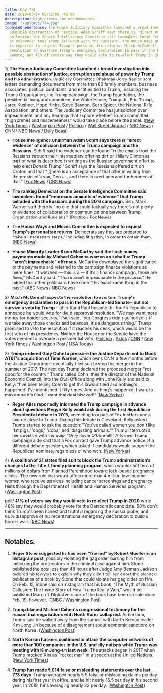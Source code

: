 ```yaml
---
title: Day 774
date: 2019-03-04 09:32:00 -08:00
description: High crimes and misdemeanors.
image: "/uploads/774.jpg"
todayInOneSentence: The House Judiciary Committee launched a broad investigation into
  possible obstruction of justice; Adam Schiff says there is "direct evidence" of
  collusion; the Senate Intelligence Committee said lawmakers found "enormous amounts
  of evidence" that Trump colluded with the Russians; the House Ways and Means Committee
  is expected to request Trump's personal tax returns; Mitch McConnell expects the
  resolution to overturn Trump's emergency declaration to pass in the Republican-led
  Senate; and 41% of voters say they would vote to re-elect Trump in 2020.
---
```


1/ **The House Judiciary Committee launched a broad investigation into possible obstruction of justice, corruption and abuse of power by Trump and his administration**. Judiciary Committee Chairman Jerry Nadler sent letters demanding documents from more than 80 family members, business associates, political confidants, and entities tied to Trump, including the Trump Organization, the Trump campaign, the Trump Foundation, the presidential inaugural committee, the White House, Trump Jr., Eric Trump, Jared Kushner, Hope Hicks, Steve Bannon, Sean Spicer, the National Rifle Association, and others. The Judiciary Committee has jurisdiction over impeachment, and any hearings that explore whether Trump committed "high crimes and misdemeanors" would take place before the panel. ([New York Times](https://www.nytimes.com/2019/03/04/us/politics/trump-obstruction.html) / [Washington Post](https://www.washingtonpost.com/powerpost/house-democrats-demand-documents-from-more-than-80-people-and-institutions-affiliated-with-trump/2019/03/04/51c249ec-3e87-11e9-922c-64d6b7840b82_story.html) / [Politico](https://www.politico.com/story/2019/03/04/nadler-trump-investigation-1201488) / [Wall Street Journal](https://www.wsj.com/articles/house-judiciary-committee-to-seek-documents-from-trumps-sons-longtime-financial-chief-11551634807) / [ABC News](https://abcnews.go.com/Politics/house-democrats-launch-wide-ranging-obstruction-justice-probe/story?id=61457750) / [CNN](https://www.cnn.com/2019/03/04/politics/congress-investigates-obstruction-justice-jerry-nadler/index.html) / [NBC News](https://www.nbcnews.com/politics/congress/house-judiciary-committee-launches-investigation-potential-trump-abuses-n978966) / [Daily Beast](https://www.thedailybeast.com/house-judiciary-committee-demands-documents-from-nearly-everyone-in-trumpworld))

* **House Intelligence Chairman Adam Schiff says there is "direct evidence" of collusion between the Trump campaign and the Russians.** Schiff said the evidence can be found "in the emails from the Russians through their intermediary offering dirt on Hillary Clinton as part of what is described in writing as the Russian government effort to help elect Donald Trump." Schiff says the Russians offered dirt on Clinton and that "\[t\]here is an acceptance of that offer in writing from the president’s son, Don Jr., and there is overt acts and furtherance of that." ([Fox News](https://www.foxnews.com/politics/schiff-says-there-is-direct-evidence-of-collusion-between-trump-campaign-and-russia) / [CBS News](https://www.cbsnews.com/video/rep-adam-schiff-says-plenty-of-evidence-of-russia-collusion/))

* **The ranking Democrat on the Senate Intelligence Committee said lawmakers found "enormous amounts of evidence" that Trump colluded with the Russians during the 2016 campaign.** Sen. Mark Warner said there is "no one that could factually say there's not plenty of evidence of collaboration or communications between Trump Organization and Russians." ([Politico](https://www.politico.com/story/2019/03/03/mark-warner-trump-russia-collusion-1200571) / [Fox News](https://www.foxnews.com/politics/mark-warner-says-theres-enormous-evidence-of-russia-trump-collusion))

* **The House Ways and Means Committee is expected to request Trump's personal tax returns**. Democrats say they are prepared to "take all necessary steps," including litigation, in order to obtain them. ([NBC News](https://www.nbcnews.com/politics/congress/house-democrats-prepare-effort-request-trump-tax-returns-n978246))

* **House Minority Leader Kevin McCarthy said the hush money payments made by Michael Cohen to women on behalf of Trump "aren't impeachable" offenses**. McCarthy downplayed the significance of the payments and referred to the campaign finance violations as mere fines. "I watched — this is a — if it’s a finance campaign, those are fines," McCarthy said. "Those aren’t impeachable in the process." He added that other politicians have done "this exact same thing in the past." ([ABC News](https://abcnews.go.com/Politics/show-president-impeached-house-minority-leader-kevin-mccarthy/story?id=61430844) / [NBC News](https://www.nbcnews.com/politics/congress/mccarthy-says-hush-payments-aren-t-impeachable-offenses-n978661))

2/ **Mitch McConnell expects the resolution to overturn Trump's emergency declaration to pass in the Republican-led Senate – but not survive a veto by Trump** – after Rand Paul became the fourth Republican to announce he would vote for the disapproval resolution. "We may want more money for border security," Paul said, "but Congress didn't authorize it. If we take away those checks and balances, it's a dangerous thing." Trump promised to veto the resolution if it reaches his desk, which would be the first veto of his presidency. Neither the House nor the Senate have the votes needed to override a presidential veto. ([Politico](https://www.politico.com/story/2019/03/03/rand-paul-trump-national-emergency-1200372) / [Axios](https://www.axios.com/rand-paul-supports-resolution-block-trumps-emergency-declaration-3ddfdfbf-e11c-4362-b897-3191c8d3e148.html) / [CNN](https://www.cnn.com/2019/03/03/politics/rand-paul-trump-national-emergency-declaration/index.html) / [New York Times](https://www.nytimes.com/2019/03/03/us/politics/national-emergency-vote-republicans-rand-paul.html) / [Washington Post](https://www.washingtonpost.com/powerpost/mcconnell-measure-to-block-trumps-national-emergency-has-enough-votes-to-pass-senate/2019/03/04/f61a1a3c-3e9c-11e9-922c-64d6b7840b82_story.html) / [USA Today](https://www.usatoday.com/story/news/politics/2019/03/04/mitch-mcconnell-says-senate-vote-against-trump-national-emergency/3057715002/))

3/ **Trump ordered Gary Cohn to pressure the Justice Department to block AT&T's acquisition of Time Warner**, which owns CNN, a few months before the Justice Department eventually filed suit to stop the merger in the summer of 2017. The next day Trump declared the proposed merger "not good for the country." Trump called Cohn, then the director of the National Economic Council, into the Oval Office along with John Kelly and said to Kelly: "I've been telling Cohn to get this lawsuit filed and nothing's happened! I've mentioned it fifty times. And nothing's happened. I want to make sure it's filed. I want that deal blocked!" ([New Yorker](https://www.newyorker.com/magazine/2019/03/11/the-making-of-the-fox-news-white-house))

* **Roger Ailes reportedly informed the Trump campaign in advance about questions Megyn Kelly would ask during the first Republican Presidential debate in 2015**, according to a pair of Fox insiders and a source close to Trump. During the debate in Cleveland, Kelly asked Trump started to ask the question: "You've called women you don't like 'fat pigs,' 'dogs,' 'slobs,' and 'disgusting animals.'" Trump interrupted her question with the quip: "Only Rosie O'Donnell!" A former Trump campaign aide said that a Fox contact gave Trump advance notice of a different debate question, which asked if candidates would support the Republican nominee, regardless of who won. ([New Yorker](https://www.newyorker.com/magazine/2019/03/11/the-making-of-the-fox-news-white-house))

4/ **A coalition of 21 states filed suit to block the Trump administration's changes to the Title X family planning program**, which would shift tens of millions of dollars from Planned Parenthood toward faith-based pregnancy clinics. The new rule that would affect more than 4 million low-income women who receive services including cancer screenings and pregnancy tests through the Department of Health and Human Services program. ([Washington Post](https://www.washingtonpost.com/health/2019/03/04/california-files-suit-block-trump-administrations-abortion-gag-rule-family-planning-program/))

poll/ **41% of voters say they would vote to re-elect Trump in 2020** while 48% say they would probably vote for the Democratic candidate. 58% don't think Trump's been honest and truthful regarding the Russia probe, and 60% disapprove of his recent national emergency declaration to build a border wall. ([NBC News](https://www.nbcnews.com/politics/meet-the-press/nbc-news-wsj-poll-2020-race-will-be-uphill-trump-n978331))

---

## Notables.

1. **Roger Stone suggested he has been "framed" by Robert Mueller in an Instagram post**, possibly violating the gag order barring him from criticizing the prosecutors in the criminal case against him. Stone published the post less than 48 hours after Judge Amy Berman Jackson ordered his lawyers to explain why they didn't tell her about the planned publication of a book by Stone that could violate her gag order on him. On Feb. 15, Stone said on Instagram that his book, "The Myth of Russian Collusion: The Inside Story of How Trump Really Won," would be published March 1. Digital versions of the book have been on sale since Feb. 19, however. ([CNBC](https://www.cnbc.com/2019/03/03/roger-stone-suggests-robert-mueller-framed-him-despite-gag-order.html) / [Washington Post](https://www.washingtonpost.com/local/legal-issues/roger-stone-attorneys-set-to-answer-to-us-judge-monday-for-new-book-amid-gag-order/2019/03/03/ce7b00f6-3dcd-11e9-a0d3-1210e58a94cf_story.html))

2. **Trump blamed Michael Cohen's congressional testimony for the reason that negotiations with North Korea collapsed**. At the time, Trump said he walked away from the summit with North Korean leader Kim Jong Un because of a disagreement about economic sanctions on North Korea. ([Washington Post](https://www.washingtonpost.com/politics/trump-blames-cohen-testimony-for-failed-deal-with-north-korea/2019/03/03/4d11c082-3e26-11e9-a44b-42f4df262a4c_story.html))

3. **North Korean hackers continued to attack the computer networks of more than 100 companies in the U.S. and ally nations while Trump was meeting with Kim Jong-un last week**. The attacks began in 2017 when Trump mocked Kim as "rocket man" in a speech at the United Nations. ([New York Times](https://www.nytimes.com/2019/03/03/technology/north-korea-hackers-trump.html))

4. **Trump has made 9,014 false or misleading statements over the last 773 days.** Trump averaged nearly 5.9 false or misleading claims per day during his first year in office, and he hit nearly 16.5 per day in his second year. In 2019, he's averaging nearly 22 per day. ([Washington Post](http://www.washingtonpost.com/politics/2019/03/04/president-trump-has-made-false-or-misleading-claims-over-days/))